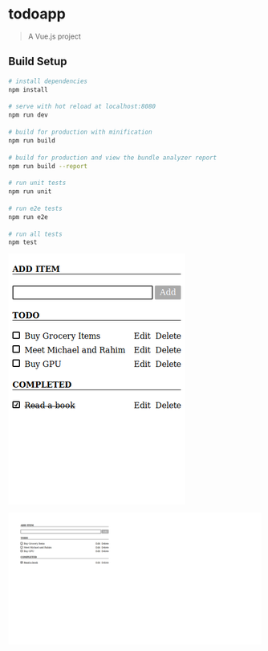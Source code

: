 # todoapp

> A Vue.js project

## Build Setup

``` bash
# install dependencies
npm install

# serve with hot reload at localhost:8080
npm run dev

# build for production with minification
npm run build

# build for production and view the bundle analyzer report
npm run build --report

# run unit tests
npm run unit

# run e2e tests
npm run e2e

# run all tests
npm test
```

![TodoApp in Mobile](https://raw.githubusercontent.com/byteshiva/todoapp/master/screenshots/screenshot-localhost%208081-2018-06-09-23-32-04.png
)


![TodoApp in Mobile](https://raw.githubusercontent.com/byteshiva/todoapp/master/screenshots/screenshot-localhost%208091-2018-06-09-23-27-42.png
)


